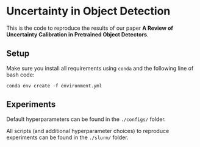 # Uncertainty in Object Detection
This is the code to reproduce the results of our paper **A Review of Uncertainty Calibration in Pretrained Object Detectors**.

## Setup
Make sure you install all requirements using `conda` and the following line of bash code:
```
conda env create -f environment.yml
```

## Experiments
Default hyperparameters can be found in the `./configs/` folder.  

All scripts (and additional hyperparameter choices) to reproduce experiments can be found in the `./slurm/` folder.
